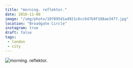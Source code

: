 ```yaml
---
title: "morning. reflektor."
date: 2016-11-08
image: "/img/photo/107895d1a4921c6cc647b9f198ae3477.jpg"
location: "Broadgate Circle"
instagram: true
draft: false
tags:
 - london
 - city
---
```


![morning. reflektor.](/img/photo/107895d1a4921c6cc647b9f198ae3477.jpg)
